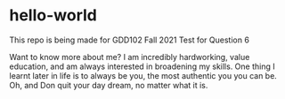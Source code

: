 # hello-world
This repo is being made for GDD102 Fall 2021 Test for Question 6

Want to know more about me?
I am incredibly hardworking, value education, and am always interested in broadening my skills.
One thing I learnt later in life is to always be you, the most authentic you you can be.
Oh, and Don quit your day dream, no matter what it is.
